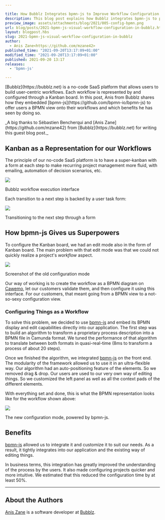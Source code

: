 ```yaml
---

title: How Bubblz Integrates bpmn-js to Improve Workflow Configuration
description: This blog post explains how Bubblz integrates bpmn-js to provide a visual workflow configuration to their customers.
preview_image: assets/attachments/blog/2021/005-config-bpmn.png
url: blog/posts/2021-bpmn-js-visual-workflow-configuration-in-bubblz.html
layout: blogpost.hbs
slug: 2021-bpmn-js-visual-workflow-configuration-in-bubblz
author:
  - Anis Zane<https://github.com/mzane42>
published_time: "2021-09-20T13:17:09+01:00"
modified_time: "2021-09-20T13:17:09+01:00"
published: 2021-09-20 13:17
releases:
  - 'bpmn-js'

---
```


<p class="introduction">
  [Bubblz](https://bubblz.net) is a no-code SaaS platform that allows users to build user-centric workflows. Each workflow is represented by and configured through a Kanban board.
  In this post, Anis from Bubblz shares how they embedded [bpmn-js](https://github.com/bpmn-io/bpmn-js) to offer users a BPMN view onto their workflows and which benefits he has seen by doing so.
</p>

<!-- continue -->

<p class="thanks">
  _A big thanks to Sébastien Bencherqui and [Anis Zane](https://github.com/mzane42) from [Bubblz](https://bubblz.net) for writing this guest blog post._
</p>


## Kanban as a Representation for our Workflows

The principle of our no-code SaaS platform is to have a super-kanban with a form at each step to make recurring project management more fluid, with emailing, automation of decision scenarios, etc.

<div class="figure">
  <a href="https://bubblz.net">
    <img src="{{ assets }}/attachments/blog/2021/005-execution-kanban.png">
  </a>

  <p class="caption">
     Bubblz workflow execution interface
  </p>
</div>

Each transition to a next step is backed by a user task form:

<div class="figure">
  <a href="https://bubblz.net">
    <img src="{{ assets }}/attachments/blog/2021/005-execution-form.png">
  </a>

  <p class="caption">
    Transitioning to the next step through a form
  </p>
</div>


## How bpmn-js Gives us Superpowers

To configure the Kanban board, we had an edit mode also in the form of Kanban board. The main problem with that edit mode was that we could not quickly realize a project's <em>workflow</em> aspect.

<div class="figure">
  <img src="{{ assets }}/attachments/blog/2021/005-config-steps.png">

  <p class="caption">
     Screenshot of the old configuration mode
  </p>
</div>

Our way of working is to create the workflow as a BPMN diagram on [Cawemo](https://Cawemo.com), let our customers validate them, and then configure it using this interface. For our customers, that meant going from a BPMN view to a not-so-sexy configuration view.


### Configuring Things as a Workflow

To solve this problem, we decided to use [bpmn-js](https://github.com/bpmn-io/bpmn-js) and embed its BPMN display and edit capabilities directly into our application. The first step was to build an algorithm to transform a proprietary process description into a BPMN file in Camunda format. We tuned the performance of that algorithm to translate between both formats in quasi-real-time (8ms to transform a process of about 20 steps).

Once we finished the algorithm, we integrated [bpmn-js](https://github.com/bpmn-io/bpmn-js) on the front end. The modularity of the framework allowed us to use it in an ultra-flexible way. Our algorithm had an auto-positioning feature of the elements. So we removed drag & drop. Our users are used to our very own way of editing things. So we customized the left panel as well as all the context pads of the different elements.

With everything set and done, this is what the BPMN representation looks like for the workflow shown above:

<div class="figure">
  <img src="{{ assets }}/attachments/blog/2021/005-config-bpmn.png">

  <p class="caption">
     The new configuration mode, powered by bpmn-js.
  </p>
</div>


## Benefits

[bpmn-js](https://github.com/bpmn-io/bpmn-js) allowed us to integrate it and customize it to suit our needs.
As a result, it tightly integrates into our application and the existing way of editing things.

In business terms, this integration has greatly improved the understanding of the process by the users. It also made configuring projects quicker and more intuitive. We estimated that this reduced the configuration time by at least 50%.

---

## About the Authors

[Anis Zane](https://github.com/mzane42) is a software developer at [Bubblz](https://bubblz.net/).